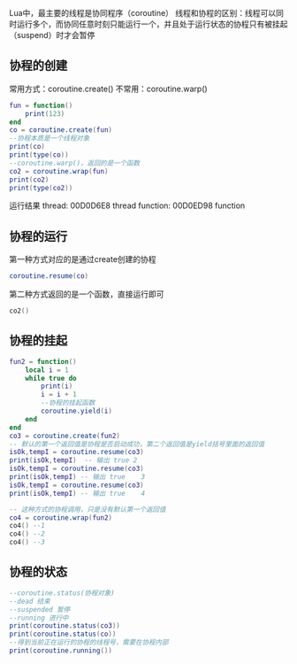Lua中，最主要的线程是协同程序（coroutine）
线程和协程的区别：线程可以同时运行多个，而协同任意时刻只能运行一个，并且处于运行状态的协程只有被挂起（suspend）时才会暂停
## 协程的创建
常用方式：coroutine.create()
不常用：coroutine.warp()
```lua
fun = function()
	print(123)
end
co = coroutine.create(fun)
--协程本质是一个线程对象
print(co)
print(type(co))
--coroutine.warp()，返回的是一个函数
co2 = coroutine.wrap(fun)
print(co2)
print(type(co2))
```
运行结果
thread: 00D0D6E8
thread
function: 00D0ED98
function 
## 协程的运行
第一种方式对应的是通过create创建的协程
```lua
coroutine.resume(co)
```
第二种方式返回的是一个函数，直接运行即可
```lua
co2()
```
## 协程的挂起
```lua
fun2 = function()
	local i = 1	
	while true do
		print(i)
		i = i + 1
		--协程的挂起函数
		coroutine.yield(i)
	end
end
co3 = coroutine.create(fun2)
-- 默认的第一个返回值是协程是否启动成功，第二个返回值是yield括号里面的返回值
isOk,tempI = coroutine.resume(co3)
print(isOk,tempI)  -- 输出 true 2
isOk,tempI = coroutine.resume(co3)
print(isOk,tempI) -- 输出 true	3
isOk,tempI = coroutine.resume(co3)
print(isOk,tempI) -- 输出 true	4

-- 这种方式的协程调用，只是没有默认第一个返回值
co4 = coroutine.wrap(fun2)
co4() --1
co4() --2
co4() --3
```
## 协程的状态
```lua
--coroutine.status(协程对象)
--dead 结束
--suspended 暂停
--running 进行中
print(coroutine.status(co3))
print(coroutine.status(co))
--得到当前正在运行的协程的线程号，需要在协程内部
print(coroutine.running())
```
